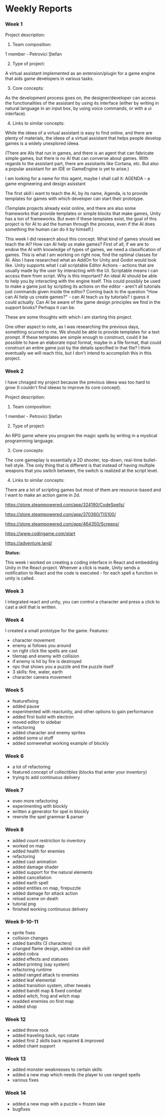 # Weekly Reports

### __Week 1__

Project description:

1. Team composition: 

1 member - Petrovici Ștefan

2. Type of project:

A virtual assistant implemented as an extension/plugin for a game engine that aids game developers in various tasks.

3. Core concepts:

As the development process goes on, the designer/developer can access the functionalities of the assistant by using its interface (either by writing in natural language in an input box, by using voice commands, or with a ui interface).

4. Links to similar concepts: 

While the ideea of a virtual assistant is easy to find online, and there are plenty of materials, the ideea of a virtual assistant that helps people develop games is a widely unexplored ideea.

(There are AIs that run in games, and there is an agent that can fabricate simple games, but there is no AI that can converse about games. With regards to the assistant part, there are assistants like Cortana, etc. But also a popular assistant for an IDE or GameEngine is yet to arise.)

I am looking for a name for this agent, maybe I shall call it:
AGENDA - a game engineering and design asisstant

The first skill i want to teach the AI, by its name, Agenda, is to provide templates for games with which developer can start their prototype.

(Template projects already exist online, and there are also some frameworks that provide templates or simple blocks that make games, Unity has a ton of frameworks. But even if these templates exist, the goal of this project is for AI to aid the human through the process, even if the AI does something  the human can do it by himself.)

This week I did research about this concept. What kind of games should we teach the AI? How can AI help us make games? First of all, if we are to endow the AI with knowledge of types of games, we need a classification of games. This is what I am working on right now, find the optimal classes for AI. Also I have researched what an AddOn for Unity and Godot would look like. Unity supports what I call scriptable Editor Actions - actions that are usually made by the user by interacting with the UI. Scriptable means I can access them from script. Why is this important? An ideal AI should be able to help you by interacting with the engine itself. This could possibly be used to make a game just by scripting its actions on the editor - aren't all tutorials just commands given inside the editor? Coming back to the question "How can AI help us create games?" - can AI teach us by tutorials? i guess it could actually. Can AI be aware of the game design principles we find in the support books? Perhaps it can be. 

These are some thoughts with which i am starting this project.

One other aspect to note, as I was researching the previous days, something ocurred to me. We should be able to provide templates for a text prompt. If these templates are simple enough to construct, could it be possible to have an elaborate input format, maybe in a file format, that could construct an entire game just by the details specified in that file? I think eventually we will reach this, but I don't intend to accomplish this in this project.

### __Week 2__

I have chnaged my project because the previous ideea was too hard to grow (I couldn't find ideeas to improve its core concept).

Project description:

1. Team composition: 

1 member - Petrovici Ștefan

2. Type of project:

An RPG game where you program the magic spells by writing in a mystical programming language. 

3. Core concepts:

The core gameplay is essentially a 2D shooter, top-down, real-time bullet-hell style. The only thing that is different is that instead of having multiple weapons that you switch between, the switch is realized at the script level.

4. Links to similar concepts: 

There are a lot of scripting games but most of them are resource-based and I want to make an action game in 2d.

https://store.steampowered.com/app/324190/CodeSpells/

https://store.steampowered.com/app/370360/TIS100/

https://store.steampowered.com/app/464350/Screeps/

https://www.codingame.com/start

https://adventure.land/

__Status:__

This week i worked on creating a coding interface in React and embedding Unity in the React project. Whenver a click is made, Unity sends a notification to React and the code is executed - for each spell a function in unity is called.

### __Week 3__
I integrated react and unity, you can control a character and press a click to cast a skill that is written.

### __Week 4__
I created a small prototype for the game. 
Features:
- character movement
- enemy ai follows you around
- on right click the spells are cast
- tilemap and enemy with collision
- if enemy is hit by fire is destroyed
- npc that shows you a puzzle and the puzzle itself
- 3 skills: fire, water, earth
- character camera movement

### __Week 5__
- featurefixing
- added pause
- experimented with reactunity, and other options to gain performance
- added first build with electron
- moved editor to sidebar
- refactoring
- added character and enemy sprites
- added some ui stuff
- added somwewhat working example of blockly

### __Week 6__
- a lot of refactoring
- featured concept of collectibles (blocks that enter your inventory)
- trying to add continuous delivery

### __Week 7__
- even more refactoring
- experimenting with blockly
- written a generator for spel in blockly
- rewrote the spel grammar & parser

### __Week 8__
- added count restriction to inventory
- worked on map
- added health for enemies
- refactoring
- added cast animation
- added damage shader
- added support for the natural elements
- added cancellation
- added earth spell
- added entities on map, firepuzzle
- added damage for attack action
- reload scene on death
- tutorial png
- finished working continuous delivery

### __Week 9-10-11__
- sprite fixes
- collision changes
- added bandits (3 characters)
- changed flame design, added ice skill
- added cobra
- added effects and statuses
- added printing (say system)
- refactoring runtime
- added ranged attack to enemies
- added leaf elemental
- added transition system, other tweaks
- added bandit map & fixed combat
- added witch, frog and witch map
- readded enemies on first map
- added shop

### __Week 12__
- added throw rock
- added traveling back, npc rotate
- added first 2 skills back repaired & improved
- added chant support

### __Week 13__
- added monster weaknesses to certain skills
- added a new map which needs the player to use ranged spells
- various fixes

### __Week 14__
- added a new map with a puzzle = frozen lake
- bugfixes
